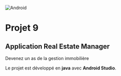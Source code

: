 ![Android](https://img.shields.io/badge/Android-Studio-blue)
# Projet 9
## Application Real Estate Manager
Devenez un as de la gestion immobilière

Le projet est développé en __java__ avec __Android Studio__.
